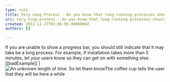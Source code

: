 ```yaml
---
type: rule
title: Very Long Process - Do you know that long-running processes should show a coffee cup?
uri: very-long-process---do-you-know-that-long-running-processes-should-show-a-coffee-cup
created: 2012-11-27T03:06:05.0000000Z
authors: []

---
```


If you are unable to show a progress bar, you should still indicate that it may take be a long process. For example, if installation takes more than 5 minutes, let your users know so they can get on with something else:
 [[badExample]]
| ![ An unknown length of time. So let them know![The coffee cup tells the user that they will be here a while](../assets/CoffeeCup.jpg)](../assets/UnknownLengthTime.jpg)
